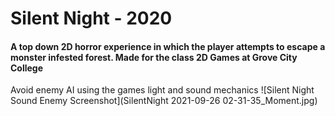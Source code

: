 # Silent Night - 2020
#### A top down 2D horror experience in which the player attempts to escape a monster infested forest. Made for the class 2D Games at Grove City College
Avoid enemy AI using the games light and sound mechanics
![Silent Night Sound Enemy Screenshot](SilentNight 2021-09-26 02-31-35_Moment.jpg)

